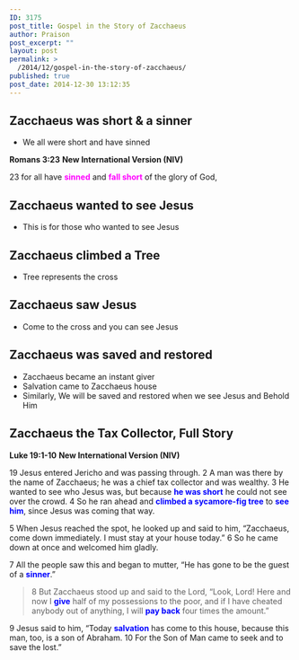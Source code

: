 ```yaml
---
ID: 3175
post_title: Gospel in the Story of Zacchaeus
author: Praison
post_excerpt: ""
layout: post
permalink: >
  /2014/12/gospel-in-the-story-of-zacchaeus/
published: true
post_date: 2014-12-30 13:12:35
---
```

<h2>Zacchaeus was short &amp; a sinner</h2>
<ul>
	<li>We all were short and have sinned</li>
</ul>
<strong>Romans 3:23</strong>
<strong> New International Version (NIV)</strong>

23 for all have <span style="color: #ff00ff;"><strong>sinned</strong></span> and <span style="color: #ff00ff;"><strong>fall short</strong></span> of the glory of God,
<h2>Zacchaeus wanted to see Jesus</h2>
<ul>
	<li>This is for those who wanted to see Jesus</li>
</ul>
<h2>Zacchaeus climbed a Tree</h2>
<ul>
	<li>Tree represents the cross</li>
</ul>
<h2>Zacchaeus saw Jesus</h2>
<ul>
	<li>Come to the cross and you can see Jesus</li>
</ul>
<h2>Zacchaeus was saved and restored</h2>
<ul>
	<li>Zacchaeus became an instant giver</li>
	<li>Salvation came to Zacchaeus house</li>
	<li>Similarly, We will be saved and restored when we see Jesus and Behold Him</li>
</ul>
<h2>Zacchaeus the Tax Collector, Full Story</h2>
<strong>Luke 19:1-10</strong>
<strong> New International Version (NIV)</strong>

19 Jesus entered Jericho and was passing through. 2 A man was there by the name of Zacchaeus; he was a chief tax collector and was wealthy. 3 He wanted to see who Jesus was, but because <span style="color: #0000ff;"><strong>he was short</strong></span> he could not see over the crowd. 4 So he ran ahead and <span style="color: #0000ff;"><strong>climbed a sycamore-fig tree</strong></span> to <span style="color: #0000ff;"><strong>see him</strong></span>, since Jesus was coming that way.

5 When Jesus reached the spot, he looked up and said to him, “Zacchaeus, come down immediately. I must stay at your house today.” 6 So he came down at once and welcomed him gladly.

7 All the people saw this and began to mutter, “He has gone to be the guest of a <span style="color: #0000ff;"><strong>sinner</strong></span>.”
<blockquote>8 But Zacchaeus stood up and said to the Lord, “Look, Lord! Here and now I <span style="color: #0000ff;"><strong>give</strong></span> half of my possessions to the poor, and if I have cheated anybody out of anything, I will <span style="color: #0000ff;"><strong>pay back</strong></span> four times the amount.”</blockquote>
9 Jesus said to him, “Today <span style="color: #0000ff;"><strong>salvation</strong></span> has come to this house, because this man, too, is a son of Abraham. 10 For the Son of Man came to seek and to save the lost.”
<h2></h2>